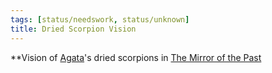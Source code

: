 ```yaml
---
tags: [status/needswork, status/unknown]
title: Dried Scorpion Vision
---
```


**Vision of [Agata](<../../../people/fey/agata.md>)'s dried scorpions in [The Mirror of the Past](<../treasure/treasure-from-stormcaller-tower/the-mirror-of-the-past.md>)

